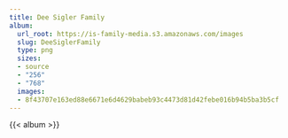```yaml
---
title: Dee Sigler Family
album:
  url_root: https://is-family-media.s3.amazonaws.com/images
  slug: DeeSiglerFamily
  type: png
  sizes:
  - source
  - "256"
  - "768"
  images:
  - 8f43707e163ed88e6671e6d4629babeb93c4473d81d42febe016b94b5ba3b5cf
---
```

{{< album >}}
